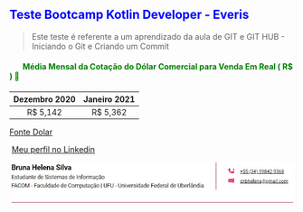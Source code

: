 ## <span style="color:blue">Teste Bootcamp Kotlin Developer - Everis</span>



> Este teste é referente a um aprendizado da aula de GIT e GIT HUB - Iniciando o Git e Criando um Commit 



#### <span style="color:green">       Média Mensal da Cotação do Dólar Comercial para Venda Em Real ( R$ ) :money_with_wings:</span> 
| Dezembro 2020 | Janeiro 2021 |
| :-----------: | :----------: |
|   R$ 5,142    |   R$ 5,362   |

[Fonte Dolar](https://economia.acspservicos.com.br/indicadores_iegv/iegv_dolar.html)



​																													                        	[Meu perfil no Linkedin](https://www.linkedin.com/in/brunahelenas/ "Clique para entrar em contato comigo")

![Assinatura Digital](dados_bruna.png)











